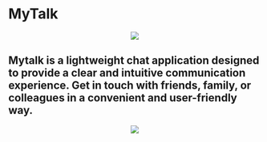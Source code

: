 # MyTalk


<div align="center">
	<img src="https://github.com/marceloxhenrique/MyTalk/assets/91223682/60e071d1-0cea-4622-a796-c541c8cfbed2">
</div>


## Mytalk is a lightweight chat application designed to provide a clear and intuitive communication experience. Get in touch with friends, family, or colleagues in a convenient and user-friendly way.

<div align="center">
	<img src="https://github.com/marceloxhenrique/MyTalk/assets/91223682/deb50483-47ba-4dcc-b27f-164dde8819c9">
</div>



